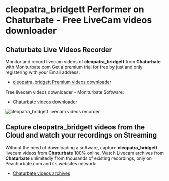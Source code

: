 # cleopatra_bridgett Performer on Chaturbate - Free LiveCam videos downloader

## Chaturbate Live Videos Recorder

Monitor and record livecam videos of **cleopatra_bridgett** from **Chaturbate** with Moniturbate.com
Get a premium trial for free by just and only registering with your Email address:
* [cleopatra_bridgett Premium videos downloader](https://moniturbate.com/request-demo-licence-key.html)

Free livecam videos downloader - Moniturbate Software:
* [Chaturbate videos downloader](https://moniturbate.com/moniturbate-download-software.html)

![cleopatra_bridgett livecam videos recorder](https://peachurnet.com/templates/moniturbate-software.png)


## Capture cleopatra_bridgett videos from the Cloud and watch your recordings on Streaming

Without the need of downloading a software, capture **cleopatra_bridgett** livecam videos from **Chaturbate** 100% online.
Watch Livecam archives from **Chaturbate** unlimitedly from thousands of existing recordings, only on Peachurbate.com and its websites network:
* [Chaturbate videos archives](https://peachurnet.com/)